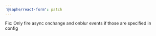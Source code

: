 ```yaml
---
'@saphe/react-form': patch
---
```


Fix: Only fire async onchange and onblur events if those are specified in config
